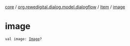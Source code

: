 [core](../../index.md) / [org.rewedigital.dialog.model.dialogflow](../index.md) / [Item](index.md) / [image](./image.md)

# image

`val image: `[`Image`](../-image/index.md)`?`